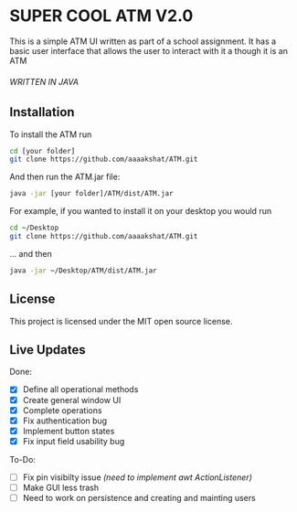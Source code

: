 # SUPER COOL ATM V2.0

This is a simple ATM UI written as part of a school assignment. It has a basic user interface that allows the user to interact with it a though it is an ATM

###### WRITTEN IN JAVA

## Installation

To install the ATM run
```bash
cd [your folder]
git clone https://github.com/aaaakshat/ATM.git
```
And then run the ATM.jar file:
```bash
java -jar [your folder]/ATM/dist/ATM.jar
```

For example, if you wanted to install it on your desktop you would run

```bash
cd ~/Desktop
git clone https://github.com/aaaakshat/ATM.git
```
... and then
```bash
java -jar ~/Desktop/ATM/dist/ATM.jar
```

## License

This project is licensed under the MIT open source license.

## Live Updates

Done:
- [x] Define all operational methods
- [x] Create general window UI
- [x] Complete operations
- [x] Fix authentication bug
- [x] Implement button states
- [x] Fix input field usability bug 

To-Do:
- [ ] Fix pin visibilty issue _(need to implement awt ActionListener)_
- [ ] Make GUI less trash
- [ ] Need to work on persistence and creating and mainting users

